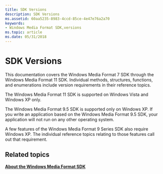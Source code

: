 ```yaml
---
title: SDK Versions
description: SDK Versions
ms.assetid: 60aa5235-8983-4ccd-85ce-4e47e76a2a70
keywords:
- Windows Media Format SDK,versions
ms.topic: article
ms.date: 05/31/2018
---
```


# SDK Versions

This documentation covers the Windows Media Format 7 SDK through the Windows Media Format 11 SDK. Individual methods, structures, functions, and enumerations include version requirements in their reference topics.

The Windows Media Format 11 SDK is supported on Windows Vista and Windows XP only.

The Windows Media Format 9.5 SDK is supported only on Windows XP. If you write an application based on the Windows Media Format 9.5 SDK, your application will not run on any other operating system.

A few features of the Windows Media Format 9 Series SDK also require Windows XP. The individual reference topics relating to those features call out that requirement.

## Related topics

<dl> <dt>

[**About the Windows Media Format SDK**](about-the-windows-media-format-sdk.md)
</dt> </dl>

 

 




